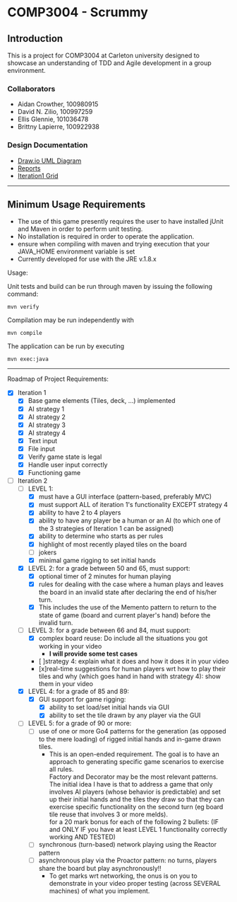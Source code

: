 # COMP3004 - Scrummy

## Introduction

  This is a project for COMP3004 at Carleton university designed to showcase an understanding of TDD and Agile development in a group environment.

### Collaborators

- Aidan Crowther,    100980915
- David N. Zilio,    100997259
- Ellis Glennie,     101036478
- Brittny Lapierre,  100922938

### Design Documentation

- [Draw.io UML Diagram](https://drive.google.com/file/d/1Bs36zHr1ql-CJrYGhb1J1I1Hmx0dcjDD/view?usp=sharing)
- [Reports](https://github.com/l3rittny/Scrummy/tree/master/Documentation)
- [Iteration1 Grid](https://docs.google.com/spreadsheets/d/1KXhiNsOeUnJxom1icK8RAqwpGoW4P9rRsnrB9mZolRU/edit#gid=616273153)

***

## Minimum Usage Requirements

- The use of this game presently requires the user to have installed jUnit and Maven in order to perform unit testing.
- No installation is required in order to operate the application.
- ensure when compiling with maven and trying execution that your JAVA_HOME environment variable is set
- Currently developed for use with the JRE v.1.8.x

Usage:

  Unit tests and build can be run through maven by issuing the following command:

    mvn verify

  Compilation may be run independently with

    mvn compile

  The application can be run by executing

    mvn exec:java

***

Roadmap of Project Requirements:

- [x] Iteration 1
  - [X] Base game elements (Tiles, deck, ...) implemented
  - [X] AI strategy 1
  - [X] AI strategy 2
  - [X] AI strategy 3
  - [X] AI strategy 4
  - [X] Text input
  - [X] File input
  - [X] Verify game state is legal
  - [X] Handle user input correctly
  - [X] Functioning game
- [ ] Iteration 2
  - [ ] LEVEL 1:
    - [x] must have a GUI interface (pattern-based, preferably MVC)
    - [x] must support ALL of iteration 1's functionality EXCEPT strategy 4
    - [x]  ability to have 2 to 4 players
    - [x] ability to have any player be a human or an AI (to which one of the 3 strategies of Iteration 1 can be assigned)
    - [x] ability to determine who starts as per rules
    - [x] highlight of most recently played tiles on the board
    - [ ] jokers  
    - [x] minimal game rigging to set initial hands
  - [x] LEVEL 2: for a grade between 50 and 65, must support:
    - [x] optional timer of 2 minutes for human playing
    - [x] rules for dealing with the case where a human plays and leaves the board in an invalid state after declaring the end of his/her turn.
    - [x] This includes the use of the Memento pattern to return to the state of game (board and current player's hand) before the invalid turn.
  - [ ] LEVEL 3: for a grade between 66 and 84, must support:
    - [x] complex board reuse: Do include all the situations you got working in your video
      - **I will provide some test cases**
    - [ ]strategy 4: explain what it does and how it does it in your video
    - [x]real-time suggestions for human players wrt how to play their tiles and why (which goes hand in hand with strategy 4): show them in your video
  - [x] LEVEL 4: for a grade of 85 and 89:
    - [x] GUI support for game rigging:
      - [x] ability to set load/set initial hands via GUI
      - [x] ability to set the tile drawn by any player via the GUI
  - [ ] LEVEL 5: for a grade of 90 or more:
    - [ ] use of one or more Go4 patterns for the generation (as opposed to the mere loading) of rigged initial hands and in-game drawn tiles.
      - This is an open-ended requirement. The goal is to have an approach to generating specific game scenarios to exercise all rules. \
      Factory and Decorator may be the most relevant patterns.\
      The initial idea I have is that to address a game that only involves AI players (whose behavior is predictable) and set up their initial hands and the tiles they draw so that they can exercise specific functionality on the second turn (eg board tile reuse that involves 3 or more melds).\
      for a 20 mark bonus for each of the following 2 bullets: (IF and ONLY IF you have at least LEVEL 1 functionality correctly working AND TESTED)
    - [ ] synchronous (turn-based) network playing using the Reactor pattern
    - [ ] asynchronous play via the Proactor pattern: no turns, players share the board but play asynchronously!!
      - To get marks wrt networking, the onus is on you to demonstrate in your video proper testing (across SEVERAL machines) of what you implement.
